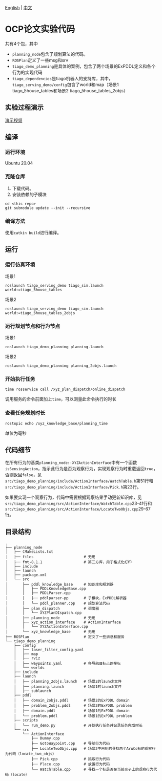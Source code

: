 [English](README.md) | [中文](README_zh.md)

# OCP论文实验代码

共有4个包，其中
- `planning_node`包含了规划算法的代码。
- `ROSPlan`定义了一些msg和srv
- `tiago_demo_planning`是具体的案例，包含了两个场景的ExPDDL定义和各个行为的实现代码
- `tiago_dependencies`是tiago机器人的支持库，其中，`tiago_serving_demo/config`包含了world和map（场景1 tiago_5house_tables和场景2 tiago_5house_tables_2objs）

## 实验过程演示
[演示视频](https://youtu.be/MLVHmmNfv30)

## 编译

### 运行环境
Ubuntu 20.04

### 克隆仓库

1. 下载代码。
2. 安装依赖的子模块
```shell
cd <this repo>
git submodule update --init --recursive
```

### 编译方法
使用`catkin build`进行编译。

## 运行

### 运行仿真环境
场景1
```shell
roslaunch tiago_serving_demo tiago_sim.launch world:=tiago_5house_tables
```
场景2
```shell
roslaunch tiago_serving_demo tiago_sim.launch world:=tiago_5house_tables_2objs
```

### 运行规划节点和行为节点

场景1

```shell
roslaunch tiago_demo_planning planning.launch
```

场景2

```shell
roslaunch tiago_demo_planning planning_2objs.launch
```

### 开始执行任务

```shell
time rosservice call /xyz_plan_dispatch/online_dispatch
```
调用服务的命令前面加上`time`，可以测量此命令执行的时长

### 查看任务规划时长

```shell
rostopic echo /xyz_knowledge_base/planning_time
```

单位为毫秒

## 代码细节

在所有行为的基类`planning_node::XYZActionInterface`中有一个函数`isSensingAction`，指示此行为是否为观察行为，实现观察行为时重载返回`true`，否则返回`false`，见`src/tiago_demo_planning/include/ActionInterface/WatchTable.h`第51行和`src/tiago_demo_planning/include/ActionInterface/Pick.h`第23行。

如果要实现一个观察行为，代码中需要根据观察结果手动更新知识库，见`src/tiago_demo_planning/src/ActionInterface/WatchTable.cpp`23-41行和`src/tiago_demo_planning/src/ActionInterface/LocateTwoObjs.cpp`29-67行。

## 目录结构

```
.
├── planning_node
│   ├── CMakeLists.txt
│   ├── files                       # 无用
│   ├── fmt-8.1.1                   # 第三方库，用于格式化打印
│   ├── include
│   ├── launch
│   ├── package.xml
│   └── src
│       ├── pddl_knowledge_base     # 知识库和规划器
│       │   ├── PDDLKnowledgeBase.cpp
│       │   ├── PDDLParser.cpp
│       │   ├── pddlparser-pp       # 子模块，ExPDDL解析器
│       │   └── pddl_planner.cpp    # 规划算法代码
│       ├── plan_dispatch           # 调度器
│       │   └── XYZPlanDIspatch.cpp
│       ├── planning_node           # 无用
│       ├── xyz_action_interface    # ActionInterface
│       │   └── XYZActionInterface.cpp
│       └── xyz_knowledge_base      # 无用
├── ROSPlan                         # 定义了一些消息和服务
└── tiago_demo_planning
    ├── config
    │   ├── laser_filter_config.yaml
    │   ├── map
    │   ├── rviz
    │   ├── waypoints.yaml          # 各导航目标点的坐标
    │   └── worlds
    ├── include
    ├── launch
    │   ├── planning_2objs.launch   # 场景2的launch文件
    │   ├── planning.launch         # 场景1的launch文件
    │   ├── sublaunch
    ├── pddl
    │   ├── domain_2objs.pddl       # 场景2的ExPDDL domain
    │   ├── problem_2objs.pddl      # 场景2的ExPDDL problem
    │   ├── domain.pddl             # 场景1的ExPDDL domain
    │   └── problem.pddl            # 场景1的ExPDDL problem
    ├── scripts
    │   └── run_demo.py             # 开始执行任务并记录任务完成时长
    └── src
        └── ActionInterface
            ├── Dummy.cpp
            ├── GotoWaypoint.cpp    # 导航行为代码
            ├── LocateTwoObjs.cpp   # 场景2中用到的寻找两个AruCo标的观察行为代码（locate_two_objs）
            ├── Pick.cpp            # 抓取行为代码
            ├── Place.cpp           # 放置行为代码
            └── WatchTable.cpp      # 寻找一个标是否在当前桌子上的观察行为代码（locate）
```

